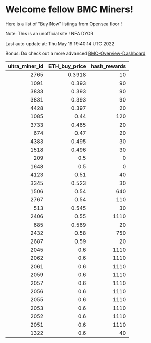 # Welcome fellow BMC Miners!
Here is a list of "Buy Now" listings from Opensea floor !

Note: This is an unofficial site ! NFA DYOR

Last auto update at: Thu May 19 19:40:14 UTC 2022

Bonus: Do check out a more advanced [BMC-Overview-Dashboard](https://dune.com/defifunk/BMC-Overview-Dashboard)


|   ultra_miner_id |   ETH_buy_price |   hash_rewards |
|-----------------:|----------------:|---------------:|
|             2765 |          0.3918 |             10 |
|             1091 |          0.393  |             90 |
|             3833 |          0.393  |             90 |
|             3831 |          0.393  |             90 |
|             4428 |          0.397  |             20 |
|             1085 |          0.44   |            120 |
|             3733 |          0.465  |             20 |
|              674 |          0.47   |             20 |
|             4383 |          0.495  |             30 |
|             1518 |          0.496  |             30 |
|              209 |          0.5    |              0 |
|             1648 |          0.5    |              0 |
|             4123 |          0.51   |             40 |
|             3345 |          0.523  |             30 |
|             1506 |          0.54   |            640 |
|             2767 |          0.54   |            110 |
|              513 |          0.545  |             30 |
|             2406 |          0.55   |           1110 |
|              685 |          0.569  |             20 |
|             2432 |          0.58   |            750 |
|             2687 |          0.59   |             20 |
|             2045 |          0.6    |           1110 |
|             2062 |          0.6    |           1110 |
|             2061 |          0.6    |           1110 |
|             2059 |          0.6    |           1110 |
|             2057 |          0.6    |           1110 |
|             2056 |          0.6    |           1110 |
|             2055 |          0.6    |           1110 |
|             2053 |          0.6    |           1110 |
|             2052 |          0.6    |           1110 |
|             2051 |          0.6    |           1110 |
|             1322 |          0.6    |             40 |
